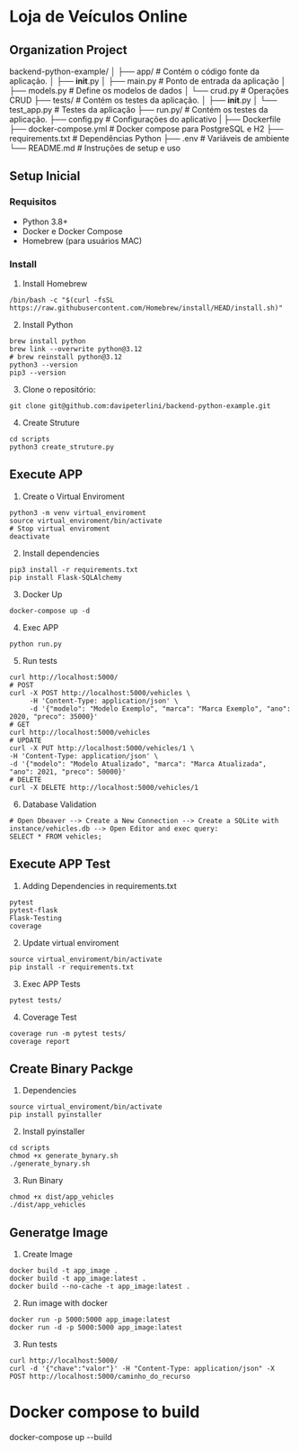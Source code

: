# Loja de Veículos Online

## Organization Project


backend-python-example/
│
├── app/                # Contém o código fonte da aplicação.
│   ├── __init__.py
│   ├── main.py         # Ponto de entrada da aplicação
│   ├── models.py       # Define os modelos de dados
│   └── crud.py         # Operações CRUD
├── tests/              # Contém os testes da aplicação.
│   ├── __init__.py
│   └── test_app.py     # Testes da aplicação
├── run.py/             # Contém os testes da aplicação.
├── config.py           # Configurações do aplicativo
|
├── Dockerfile
├── docker-compose.yml  # Docker compose para PostgreSQL e H2
├── requirements.txt    # Dependências Python
├── .env                    # Variáveis de ambiente
└── README.md           # Instruções de setup e uso

## Setup Inicial

### Requisitos

- Python 3.8+
- Docker e Docker Compose
- Homebrew (para usuários MAC)

### Install

1. Install Homebrew
```shell
/bin/bash -c "$(curl -fsSL https://raw.githubusercontent.com/Homebrew/install/HEAD/install.sh)"
```

2. Install Python
```shell
brew install python
brew link --overwrite python@3.12
# brew reinstall python@3.12
python3 --version
pip3 --version
```

3. Clone o repositório:
```shell
git clone git@github.com:davipeterlini/backend-python-example.git
```

4. Create Struture
```shell
cd scripts  
python3 create_struture.py
```

## Execute APP

1. Create o Virtual Enviroment
```shell
python3 -m venv virtual_enviroment
source virtual_enviroment/bin/activate
# Stop virtual enviroment
deactivate
```

2. Install dependencies
```shell
pip3 install -r requirements.txt
pip install Flask-SQLAlchemy
```

3. Docker Up
```shell
docker-compose up -d
```

4. Exec APP
```shell
python run.py
```

5. Run tests
```shell
curl http://localhost:5000/
# POST
curl -X POST http://localhost:5000/vehicles \
     -H 'Content-Type: application/json' \
     -d '{"modelo": "Modelo Exemplo", "marca": "Marca Exemplo", "ano": 2020, "preco": 35000}'
# GET
curl http://localhost:5000/vehicles
# UPDATE
curl -X PUT http://localhost:5000/vehicles/1 \
-H 'Content-Type: application/json' \
-d '{"modelo": "Modelo Atualizado", "marca": "Marca Atualizada", "ano": 2021, "preco": 50000}'
# DELETE
curl -X DELETE http://localhost:5000/vehicles/1
```

6. Database Validation
```shell
# Open Dbeaver --> Create a New Connection --> Create a SQLite with instance/vehicles.db --> Open Editor and exec query: 
SELECT * FROM vehicles;
```

## Execute APP Test

1. Adding Dependencies in requirements.txt
```shell
pytest
pytest-flask
Flask-Testing
coverage
```

2. Update virtual enviroment
```shell
source virtual_enviroment/bin/activate
pip install -r requirements.txt
```

3. Exec APP Tests
```shell
pytest tests/
```

4. Coverage Test
```shell
coverage run -m pytest tests/
coverage report
```



## Create Binary Packge

1. Dependencies
```shell
source virtual_enviroment/bin/activate
pip install pyinstaller
```

2. Install pyinstaller
```shell
cd scripts
chmod +x generate_bynary.sh
./generate_bynary.sh
```

3. Run Binary
```shell
chmod +x dist/app_vehicles
./dist/app_vehicles
```

## Generatge Image

1. Create Image
```shell
docker build -t app_image .
docker build -t app_image:latest .
docker build --no-cache -t app_image:latest .
```

2. Run image with docker
```shell
docker run -p 5000:5000 app_image:latest
docker run -d -p 5000:5000 app_image:latest
```

3. Run tests
```shell
curl http://localhost:5000/
curl -d '{"chave":"valor"}' -H "Content-Type: application/json" -X POST http://localhost:5000/caminho_do_recurso
```


# Docker compose to build 
docker-compose up --build

